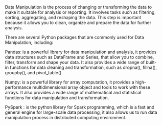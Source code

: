 Data Manipulation is the process of changing or transforming the data to make it suitable for analysis or reporting. It involves tasks such as filtering, sorting, aggregating, and reshaping the data. This step is important because it allows you to clean, organize and prepare the data for further analysis.

There are several Python packages that are commonly used for Data Manipulation, including:

Pandas: is a powerful library for data manipulation and analysis, it provides data structures such as DataFrame and Series, that allow you to combine, filter, transform and shape your data. It also provides a wide range of built-in functions for data cleaning and transformation, such as dropna(), fillna(), groupby(), and pivot\_table().

Numpy: is a powerful library for array computation, it provides a high-performance multidimensional array object and tools to work with these arrays. It also provides a wide range of mathematical and statistical functions for data manipulation and transformation.

PySpark : is the python library for Spark programming, which is a fast and general engine for large-scale data processing, it also allows us to run data manipulation process in distributed computing environment.
